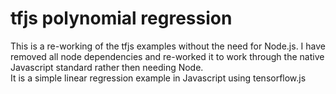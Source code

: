 # tfjs polynomial regression
This is a re-working of the tfjs examples without the need for Node.js. I have removed all node dependencies and re-worked it to work through the native Javascript standard rather then needing Node.  
It is a simple linear regression example in Javascript using tensorflow.js

